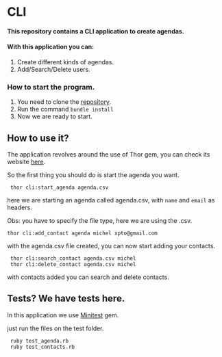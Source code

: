 # CLI

#### This repository contains a CLI application to create agendas.

#### With this application you can:

1. Create different kinds of agendas.
1. Add/Search/Delete users.

### How to start the program.

1. You need to clone the [repository](https://github.com/michelbernils/cli-scheduler.git).
1. Run the command ```bundle install```
1. Now we are ready to start.

## How to use it?

The application revolves around the use of Thor gem, you can check its website [here](http://whatisthor.com/). 

So the first thing you should do is start the agenda you want. 

````
 thor cli:start_agenda agenda.csv
````

here we are starting an agenda called agenda.csv, with `name` and `email` as headers.

Obs: you have to specify the file type, here we are using the .csv.

```
thor cli:add_contact agenda michel xpto@gmail.com
```

with the agenda.csv file created, you can now start adding your contacts.

````
 thor cli:search_contact agenda.csv michel
 thor cli:delete_contact agenda.csv michel
````

with contacts added you can search and delete contacts.


## Tests? We have tests here.

In this application we use [Minitest](https://github.com/seattlerb/minitest) gem. 

just run the files on the test folder. 

```
 ruby test_agenda.rb 
 ruby test_contacts.rb
```
